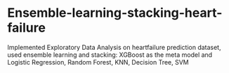 # Ensemble-learning-stacking-heart-failure
Implemented Exploratory Data Analysis on heartfailure prediction dataset, used ensemble learning and stacking:  XGBoost as the meta model and Logistic Regression, Random Forest, KNN, Decision Tree, SVM
